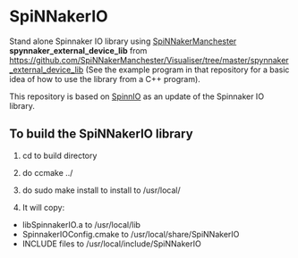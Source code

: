 # SpiNNakerIO

Stand alone Spinnaker IO library using [SpiNNakerManchester](https://github.com/SpiNNakerManchester) **__spynnaker_external_device_lib__** from https://github.com/SpiNNakerManchester/Visualiser/tree/master/spynnaker_external_device_lib
(See the example program in that repository for a basic idea of how to use the library from a C++ program).

This repository is based on [SpinnIO](https://github.com/svadams/SpinnIO) as an update of the Spinnaker IO library.

To build the SpiNNakerIO library
----------------------------

1. cd to build directory

2. do ccmake ../

3. do sudo make install to install to /usr/local/

4. It will copy:
  + libSpinnakerIO.a to /usr/local/lib
  + SpinnakerIOConfig.cmake to /usr/local/share/SpiNNakerIO
  + INCLUDE files to /usr/local/include/SpiNNakerIO
